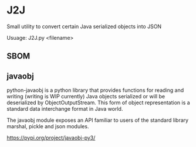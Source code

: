 # J2J
Small utility to convert certain Java serialized objects into JSON

Usuage: J2J.py \<filename\>

SBOM
--------------------------------------

javaobj
--------------------------------------
python-javaobj is a python library that provides functions for reading and writing (writing is WIP currently) 
Java objects serialized or will be deserialized by ObjectOutputStream. 
This form of object representation is a standard data interchange format in Java world.

The javaobj module exposes an API familiar to users of the standard library marshal, pickle and json modules.

https://pypi.org/project/javaobj-py3/
